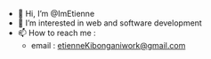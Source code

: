- 👋 Hi, I’m @ImEtienne
- 👀 I’m interested in web and software development
- 📫 How to reach me :
    - email : etienneKibonganiwork@gmail.com

<!---
ImEtienne/ImEtienne is a ✨ special ✨ repository because its `README.md` (this file) appears on your GitHub profile.
You can click the Preview link to take a look at your changes.
--->
